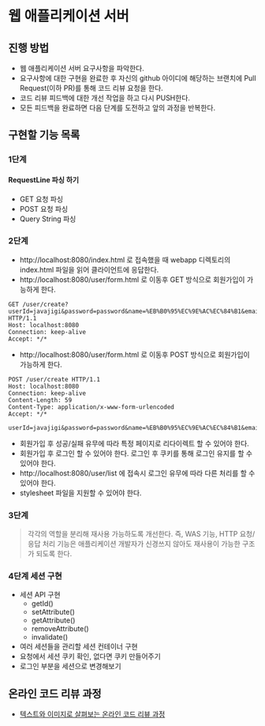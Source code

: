 # 웹 애플리케이션 서버
## 진행 방법
* 웹 애플리케이션 서버 요구사항을 파악한다.
* 요구사항에 대한 구현을 완료한 후 자신의 github 아이디에 해당하는 브랜치에 Pull Request(이하 PR)를 통해 코드 리뷰 요청을 한다.
* 코드 리뷰 피드백에 대한 개선 작업을 하고 다시 PUSH한다.
* 모든 피드백을 완료하면 다음 단계를 도전하고 앞의 과정을 반복한다.

## 구현할 기능 목록

### 1단계

#### RequestLine 파싱 하기

* GET 요청 파싱
* POST 요청 파싱
* Query String 파싱

### 2단계
* http://localhost:8080/index.html 로 접속했을 때 webapp 디렉토리의 index.html 파일을 읽어 클라이언트에 응답한다.
* http://localhost:8080/user/form.html 로 이동후 GET 방식으로 회원가입이 가능하게 한다.
```
GET /user/create?userId=javajigi&password=password&name=%EB%B0%95%EC%9E%AC%EC%84%B1&email=javajigi%40slipp.net HTTP/1.1
Host: localhost:8080
Connection: keep-alive
Accept: */*
```
* http://localhost:8080/user/form.html 로 이동후 POST 방식으로 회원가입이 가능하게 한다.
```
POST /user/create HTTP/1.1
Host: localhost:8080
Connection: keep-alive
Content-Length: 59
Content-Type: application/x-www-form-urlencoded
Accept: */*

userId=javajigi&password=password&name=%EB%B0%95%EC%9E%AC%EC%84%B1&email=javajigi%40slipp.net
```
* 회원가입 후 성공/실패 유무에 따라 특정 페이지로 리다이렉트 할 수 있어야 한다.
* 회원가입 후 로그인 할 수 있어야 한다. 로그인 후 쿠키를 통해 로그인 유지를 할 수 있어야 한다. 
* http://localhost:8080/user/list 에 접속시 로그인 유무에 따라 다른 처리를 할 수 있어야 한다.
* stylesheet 파일을 지원할 수 있어야 한다.

### 3단계

>각각의 역할을 분리해 재사용 가능하도록 개선한다.
>즉, WAS 기능, HTTP 요청/응답 처리 기능은 애플리케이션 개발자가 신경쓰지 않아도 재사용이 가능한 구조가 되도록 한다.


### 4단계 세션 구현
* 세션 API 구현
  * getId()
  * setAttribute()
  * getAttribute()
  * removeAttribute()
  * invalidate()
* 여러 세션들을 관리할 세션 컨테이너 구현
* 요청에서 세션 쿠키 확인, 없다면 쿠키 만들어주기
* 로그인 부분을 세션으로 변경해보기

## 온라인 코드 리뷰 과정
* [텍스트와 이미지로 살펴보는 온라인 코드 리뷰 과정](https://github.com/next-step/nextstep-docs/tree/master/codereview)
